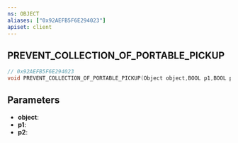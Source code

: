 ```yaml
---
ns: OBJECT
aliases: ["0x92AEFB5F6E294023"]
apiset: client
---
```

## PREVENT_COLLECTION_OF_PORTABLE_PICKUP

```c
// 0x92AEFB5F6E294023
void PREVENT_COLLECTION_OF_PORTABLE_PICKUP(Object object,BOOL p1,BOOL p2);
```


## Parameters
* **object**:
* **p1**:
* **p2**:



